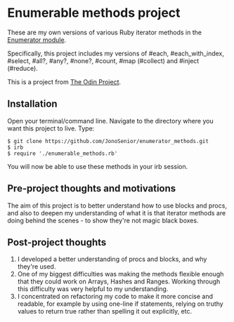 # Enumerable methods project

These are my own versions of various Ruby iterator methods in the [Enumerator module](https://ruby-doc.org/core-2.4.2/Enumerable.html).

Specifically, this project includes my versions of #each, #each_with_index, #select, #all?, #any?, #none?, #count, #map (#collect) and #inject (#reduce).

This is a project from [The Odin Project](https://www.theodinproject.com/courses/ruby-programming/lessons/advanced-building-blocks).

## Installation

Open your terminal/command line. Navigate to the directory where you want this project to live. Type:
```
$ git clone https://github.com/JonoSenior/enumerator_methods.git
$ irb
$ require './enumerable_methods.rb'
``` 
You will now be able to use these methods in your irb session.

## Pre-project thoughts and motivations

The aim of this project is to better understand how to use blocks and procs, and also to deepen my understanding of what it is that iterator methods are doing behind the scenes - to show they're not magic black boxes.

## Post-project thoughts

1. I developed a better understanding of procs and blocks, and why they're used.
2. One of my biggest difficulties was making the methods flexible enough that they could work on Arrays, Hashes and Ranges. Working through this difficulty was very helpful to my understanding.
3. I concentrated on refactoring my code to make it more concise and readable, for example by using one-line if statements, relying on truthy values to return true rather than spelling it out explicitly, etc.
